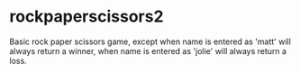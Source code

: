 # rockpaperscissors2
Basic rock paper scissors game, except when name is entered as 'matt' will always return a winner, when name is entered as 'jolie' will always return a loss.
